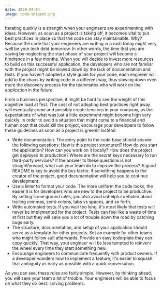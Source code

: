 ```yaml
---
date: 2020-04-04
image: code-snippet.png
---
```


Iterating quickly is a strength when your engineers are experimenting with ideas. However, as soon as a project is taking off, it becomes vital to put best practices in place so that the code can stay maintainable. Why? Because the code that your engineers are writing in a rush today might very well be your tech debt tomorrow. In other words, the time that you are saving by neglecting the start phase of your project will become a hindrance in a few months. When you will decide to invest more resources to build on this successful application, the developers who are not familiar with the project might be slowed down by the lack of documentation and tests. If you haven't adopted a style guide for your code, each engineer will add to the chaos by writing code in a different way, thus slowing down even more the discovery process for the teammates who will work on the application in the future.

From a business perspective, it might be hard to see the weight of this cognitive load at first. The cost of not adopting best practices right away will eventually come and possibly create tensions in your company, as the expectations of what was just a little experiment might become high very quickly. In order to avoid a situation that might come to a financial and human cost that could kill the project, encourage your developers to follow these guidelines as soon as a project is greenlit instead:

-   Write documentation. The entry point to the code base should answer the following questions: How is this project structured? How do you start the application? How can you work on it locally? How does the project get deployed to production? Where are the secret keys necessary to run third-party services? If the answer to these questions is not straightforward, what can your team do to improve the process? A good README is key to avoid the bus factor. If something happens to the creator of the project, good documentation will help you to continue development.
-   Use a linter to format your code. The more uniform the code looks, the easier it is for developers who are new to the project to be productive. By setting some ground rules, you also avoid unhelpful debated about trailing commas, semi-colons, tabs vs spaces, and so forth.
-   Write automated tests. If you wait too long, it's most likely that tests will never be implemented for the project. Tests can feel like a waste of time at first but they will save you a lot of trouble down the road by catching bugs early.
-   The structure, documentation, and setup of your application should serve as a template for other projects. Set an example for other teams who might follow suit afterwards. Provide an easy boilerplate they can copy quickly. That way, yout engineer will be less tempted to reinvent the wheel every time they start something new.
-   Encourage engineers to communicate frequently with product owners. If a developer wonders how to implement a feature, it's easier to squash that ambiguity as early as possible with a quick conversation.

As you can see, these rules are fairly simple. However, by thinking ahead, you will save your team a lot of trouble. Your engineers will be able to focus on what they do best: solving problems.
